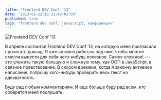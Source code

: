 ```yaml
---
title: "Frontend DEV Conf '13"
date: "2013-02-22T16:31:42+03:00"
published: true
tags: "frontend dev conf, javascript, конференция"
---
```


![](/images/3rd-party/frontend-dev-conf.png "Frontend DEV Conf '13")

В апреле состоится Frontend DEV Conf ’13, на которую меня пригласили прочитать доклад.
Я уже активно работаю над ним, чтобы многие смогли вынести для себя чего-нибудь полезное. Самое сложное\ --- это уложить
такую большую и сложную тему, как ООП в JavaScript, в связное повествование. В скором времени, когда я закончу
активное написание, попрошу кого-нибудь проверить весь текст на адекватность.

Буду рад любым комментариям. И еще больше буду рад всем, кто соберется меня послушать.

